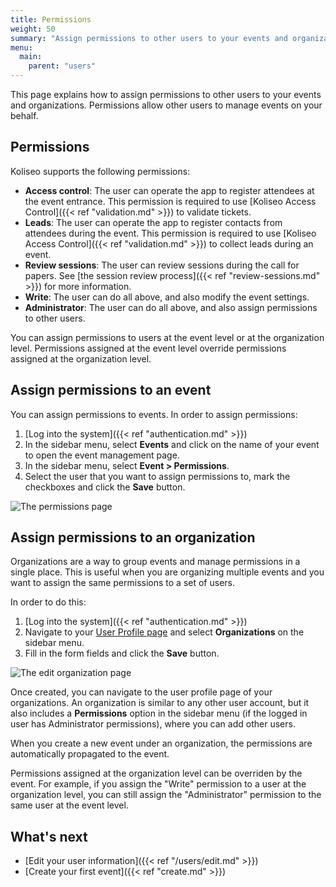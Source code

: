 ```yaml
---
title: Permissions
weight: 50
summary: "Assign permissions to other users to your events and organizations."
menu:
  main:
    parent: "users"
---
```


This page explains how to assign permissions to other users to your events and organizations. Permissions allow other users to manage events on your behalf.

## Permissions

Koliseo supports the following permissions:

- **Access control**: The user can operate the app to register attendees at the event entrance. This permission is required to use [Koliseo Access Control]({{< ref "validation.md" >}}) to validate tickets.
- **Leads**: The user can operate the app to register contacts from attendees during the event. This permission is required to use [Koliseo Access Control]({{< ref "validation.md" >}}) to collect leads during an event.
- **Review sessions**: The user can review sessions during the call for papers. See [the session review process]({{< ref "review-sessions.md" >}}) for more information.
- **Write**: The user can do all above, and also modify the event settings.
- **Administrator**: The user can do all above, and also assign permissions to other users.

You can assign permissions to users at the event level or at the organization level. Permissions assigned at the event level override permissions assigned at the organization level.

## Assign permissions to an event

You can assign permissions to events. In order to assign permissions:

1. [Log into the system]({{< ref "authentication.md" >}})
1. In the sidebar menu, select **Events** and click on the name of your event to open the event management page.
1. In the sidebar menu, select **Event > Permissions**.
1. Select the user that you want to assign permissions to, mark the checkboxes and click the **Save** button.

![The permissions page](/img/screenshots/users/permissions-edit.avif)

## Assign permissions to an organization

Organizations are a way to group events and manage permissions in a single place. This is useful when you are organizing multiple events and you want to assign the same permissions to a set of users.

In order to do this:

1. [Log into the system]({{< ref "authentication.md" >}})
1. Navigate to your [User Profile page](https://www.koliseo.com/me) and select **Organizations** on the sidebar menu.
1. Fill in the form fields and click the **Save** button.

![The edit organization page](/img/screenshots/users/org-create.avif)

Once created, you can navigate to the user profile page of your organizations. An organization is similar to any other user account, but it also includes a **Permissions** option in the sidebar menu (if the logged in user has Administrator permissions), where you can add other users.

When you create a new event under an organization, the permissions are automatically propagated to the event.

Permissions assigned at the organization level can be overriden by the event. For example, if you assign the "Write" permission to a user at the organization level, you can still assign the "Administrator" permission to the same user at the event level.

## What's next

- [Edit your user information]({{< ref "/users/edit.md" >}})
- [Create your first event]({{< ref "create.md" >}})

